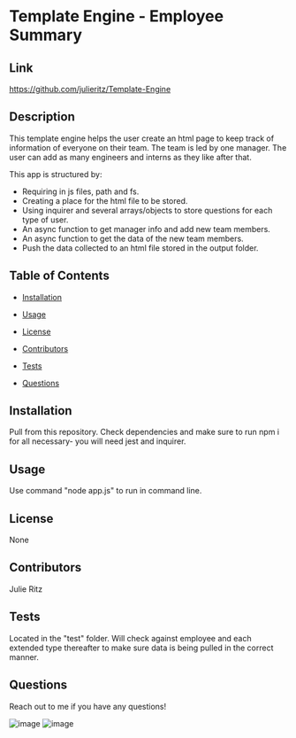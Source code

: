 # Template Engine - Employee Summary
## Link
https://github.com/julieritz/Template-Engine
## Description
This template engine helps the user create an html page to keep track of information of everyone on their team. The team is led by one manager. The user can add as many engineers and interns as they like after that.

This app is structured by:
- Requiring in js files, path and fs.
- Creating a place for the html file to be stored.
- Using inquirer and several arrays/objects to store questions for each type of user.
- An async function to get manager info and add new team members.
- An async function to get the data of the new team members.
- Push the data collected to an html file stored in the output folder.
## Table of Contents
* [Installation](#installation)

* [Usage](#usage)

* [License](#license)

* [Contributors](#contributors)

* [Tests](#tests)

* [Questions](#questions)
## Installation
Pull from this repository. Check dependencies and make sure to run npm i for all necessary- you will need jest and inquirer.
## Usage
Use command "node app.js" to run in command line.
## License
None
## Contributors
Julie Ritz
## Tests
Located in the "test" folder. Will check against employee and each extended type thereafter to make sure data is being pulled in the correct manner.
## Questions
Reach out to me if you have any questions!

![image](https://user-images.githubusercontent.com/60047114/81443753-dbc50e80-912a-11ea-823d-a1a20492f2a2.png)
![image](https://user-images.githubusercontent.com/60047114/81443788-eed7de80-912a-11ea-84c6-849e6f0def6a.png)
